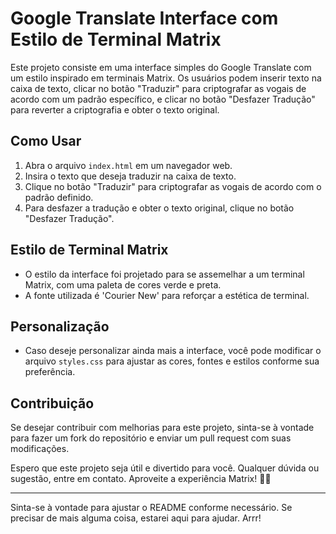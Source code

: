 # Google Translate Interface com Estilo de Terminal Matrix

Este projeto consiste em uma interface simples do Google Translate com um estilo inspirado em terminais Matrix. Os usuários podem inserir texto na caixa de texto, clicar no botão "Traduzir" para criptografar as vogais de acordo com um padrão específico, e clicar no botão "Desfazer Tradução" para reverter a criptografia e obter o texto original.

## Como Usar

1. Abra o arquivo `index.html` em um navegador web.
2. Insira o texto que deseja traduzir na caixa de texto.
3. Clique no botão "Traduzir" para criptografar as vogais de acordo com o padrão definido.
4. Para desfazer a tradução e obter o texto original, clique no botão "Desfazer Tradução".

## Estilo de Terminal Matrix

- O estilo da interface foi projetado para se assemelhar a um terminal Matrix, com uma paleta de cores verde e preta.
- A fonte utilizada é 'Courier New' para reforçar a estética de terminal.

## Personalização

- Caso deseje personalizar ainda mais a interface, você pode modificar o arquivo `styles.css` para ajustar as cores, fontes e estilos conforme sua preferência.

## Contribuição

Se desejar contribuir com melhorias para este projeto, sinta-se à vontade para fazer um fork do repositório e enviar um pull request com suas modificações.

Espero que este projeto seja útil e divertido para você. Qualquer dúvida ou sugestão, entre em contato. Aproveite a experiência Matrix! 🏴‍☠️

---

Sinta-se à vontade para ajustar o README conforme necessário. Se precisar de mais alguma coisa, estarei aqui para ajudar. Arrr!
